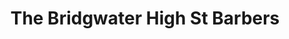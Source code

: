 ---
title: "The Bridgwater High St Barbers"
url: /bridgwater/the-bridgwater-high-st-barbers/
shop: hairdresser
---